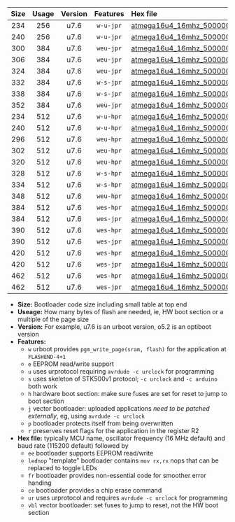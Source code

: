 |Size|Usage|Version|Features|Hex file|
|:-:|:-:|:-:|:-:|:--|
|234|256|u7.6|`w-u-jpr`|[atmega16u4_16mhz_500000bps_ur_vbl.hex](https://raw.githubusercontent.com/stefanrueger/urboot/main//atmega16u4_16mhz_500000bps_ur_vbl.hex)|
|240|256|u7.6|`w-u-jpr`|[atmega16u4_16mhz_500000bps_lednop_ur_vbl.hex](https://raw.githubusercontent.com/stefanrueger/urboot/main//atmega16u4_16mhz_500000bps_lednop_ur_vbl.hex)|
|300|384|u7.6|`weu-jpr`|[atmega16u4_16mhz_500000bps_ee_ur_vbl.hex](https://raw.githubusercontent.com/stefanrueger/urboot/main//atmega16u4_16mhz_500000bps_ee_ur_vbl.hex)|
|306|384|u7.6|`weu-jpr`|[atmega16u4_16mhz_500000bps_ee_lednop_ur_vbl.hex](https://raw.githubusercontent.com/stefanrueger/urboot/main//atmega16u4_16mhz_500000bps_ee_lednop_ur_vbl.hex)|
|324|384|u7.6|`weu-jpr`|[atmega16u4_16mhz_500000bps_ee_lednop_fr_ur_vbl.hex](https://raw.githubusercontent.com/stefanrueger/urboot/main//atmega16u4_16mhz_500000bps_ee_lednop_fr_ur_vbl.hex)|
|332|384|u7.6|`w-s-jpr`|[atmega16u4_16mhz_500000bps_vbl.hex](https://raw.githubusercontent.com/stefanrueger/urboot/main//atmega16u4_16mhz_500000bps_vbl.hex)|
|338|384|u7.6|`w-s-jpr`|[atmega16u4_16mhz_500000bps_lednop_vbl.hex](https://raw.githubusercontent.com/stefanrueger/urboot/main//atmega16u4_16mhz_500000bps_lednop_vbl.hex)|
|352|384|u7.6|`weu-jpr`|[atmega16u4_16mhz_500000bps_ee_lednop_fr_ce_ur_vbl.hex](https://raw.githubusercontent.com/stefanrueger/urboot/main//atmega16u4_16mhz_500000bps_ee_lednop_fr_ce_ur_vbl.hex)|
|234|512|u7.6|`w-u-hpr`|[atmega16u4_16mhz_500000bps_ur.hex](https://raw.githubusercontent.com/stefanrueger/urboot/main//atmega16u4_16mhz_500000bps_ur.hex)|
|240|512|u7.6|`w-u-hpr`|[atmega16u4_16mhz_500000bps_lednop_ur.hex](https://raw.githubusercontent.com/stefanrueger/urboot/main//atmega16u4_16mhz_500000bps_lednop_ur.hex)|
|296|512|u7.6|`weu-hpr`|[atmega16u4_16mhz_500000bps_ee_ur.hex](https://raw.githubusercontent.com/stefanrueger/urboot/main//atmega16u4_16mhz_500000bps_ee_ur.hex)|
|302|512|u7.6|`weu-hpr`|[atmega16u4_16mhz_500000bps_ee_lednop_ur.hex](https://raw.githubusercontent.com/stefanrueger/urboot/main//atmega16u4_16mhz_500000bps_ee_lednop_ur.hex)|
|320|512|u7.6|`weu-hpr`|[atmega16u4_16mhz_500000bps_ee_lednop_fr_ur.hex](https://raw.githubusercontent.com/stefanrueger/urboot/main//atmega16u4_16mhz_500000bps_ee_lednop_fr_ur.hex)|
|328|512|u7.6|`w-s-hpr`|[atmega16u4_16mhz_500000bps.hex](https://raw.githubusercontent.com/stefanrueger/urboot/main//atmega16u4_16mhz_500000bps.hex)|
|334|512|u7.6|`w-s-hpr`|[atmega16u4_16mhz_500000bps_lednop.hex](https://raw.githubusercontent.com/stefanrueger/urboot/main//atmega16u4_16mhz_500000bps_lednop.hex)|
|348|512|u7.6|`weu-hpr`|[atmega16u4_16mhz_500000bps_ee_lednop_fr_ce_ur.hex](https://raw.githubusercontent.com/stefanrueger/urboot/main//atmega16u4_16mhz_500000bps_ee_lednop_fr_ce_ur.hex)|
|384|512|u7.6|`wes-hpr`|[atmega16u4_16mhz_500000bps_ee.hex](https://raw.githubusercontent.com/stefanrueger/urboot/main//atmega16u4_16mhz_500000bps_ee.hex)|
|384|512|u7.6|`wes-jpr`|[atmega16u4_16mhz_500000bps_ee_vbl.hex](https://raw.githubusercontent.com/stefanrueger/urboot/main//atmega16u4_16mhz_500000bps_ee_vbl.hex)|
|390|512|u7.6|`wes-hpr`|[atmega16u4_16mhz_500000bps_ee_lednop.hex](https://raw.githubusercontent.com/stefanrueger/urboot/main//atmega16u4_16mhz_500000bps_ee_lednop.hex)|
|390|512|u7.6|`wes-jpr`|[atmega16u4_16mhz_500000bps_ee_lednop_vbl.hex](https://raw.githubusercontent.com/stefanrueger/urboot/main//atmega16u4_16mhz_500000bps_ee_lednop_vbl.hex)|
|420|512|u7.6|`wes-hpr`|[atmega16u4_16mhz_500000bps_ee_lednop_fr.hex](https://raw.githubusercontent.com/stefanrueger/urboot/main//atmega16u4_16mhz_500000bps_ee_lednop_fr.hex)|
|420|512|u7.6|`wes-jpr`|[atmega16u4_16mhz_500000bps_ee_lednop_fr_vbl.hex](https://raw.githubusercontent.com/stefanrueger/urboot/main//atmega16u4_16mhz_500000bps_ee_lednop_fr_vbl.hex)|
|462|512|u7.6|`wes-hpr`|[atmega16u4_16mhz_500000bps_ee_lednop_fr_ce.hex](https://raw.githubusercontent.com/stefanrueger/urboot/main//atmega16u4_16mhz_500000bps_ee_lednop_fr_ce.hex)|
|462|512|u7.6|`wes-jpr`|[atmega16u4_16mhz_500000bps_ee_lednop_fr_ce_vbl.hex](https://raw.githubusercontent.com/stefanrueger/urboot/main//atmega16u4_16mhz_500000bps_ee_lednop_fr_ce_vbl.hex)|

- **Size:** Bootloader code size including small table at top end
- **Useage:** How many bytes of flash are needed, ie, HW boot section or a multiple of the page size
- **Version:** For example, u7.6 is an urboot version, o5.2 is an optiboot version
- **Features:**
  + `w` urboot provides `pgm_write_page(sram, flash)` for the application at `FLASHEND-4+1`
  + `e` EEPROM read/write support
  + `u` uses urprotocol requiring `avrdude -c urclock` for programming
  + `s` uses skeleton of STK500v1 protocol; `-c urclock` and `-c arduino` both work
  + `h` hardware boot section: make sure fuses are set for reset to jump to boot section
  + `j` vector bootloader: uploaded applications *need to be patched externally*, eg, using `avrdude -c urclock`
  + `p` bootloader protects itself from being overwritten
  + `r` preserves reset flags for the application in the register R2
- **Hex file:** typically MCU name, oscillator frequency (16 MHz default) and baud rate (115200 default) followed by
  + `ee` bootloader supports EEPROM read/write
  + `lednop` "template" bootloader contains `mov rx,rx` nops that can be replaced to toggle LEDs
  + `fr` bootloader provides non-essential code for smoother error handing
  + `ce` bootloader provides a chip erase command
  + `ur` uses urprotocol and requires `avrdude -c urclock` for programming
  + `vbl` vector bootloader: set fuses to jump to reset, not the HW boot section
